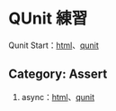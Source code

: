 # QUnit 練習

Qunit Start：[html](https://github.com/MckeyHong/mk_QUnit/blob/master/demo_01.html)、[qunit](https://github.com/MckeyHong/mk_QUnit/blob/master/demo_01.js)

## Category: Assert ##
1. async：[html](https://github.com/MckeyHong/mk_QUnit/blob/master/assert/demo_02.html)、[qunit](https://github.com/MckeyHong/mk_QUnit/blob/master/assert/qunit/demo_02.js)